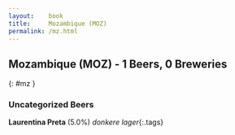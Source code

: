 ```yaml
---
layout:    book
title:     Mozambique (MOZ)
permalink: /mz.html
---
```


## Mozambique (MOZ) - 1 Beers, 0 Breweries
{: #mz }




### Uncategorized Beers

**Laurentina Preta** (5.0%) _donkere lager_{:.tags} 



 
